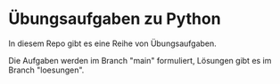 # Übungsaufgaben zu Python

 In diesem Repo gibt es eine Reihe von Übungsaufgaben.
 
 Die Aufgaben werden im Branch "main" formuliert, Lösungen gibt es im Branch "loesungen".
